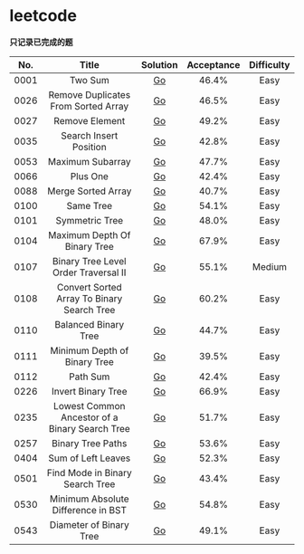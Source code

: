 # leetcode

**只记录已完成的题**

No.|Title|Solution|Acceptance|Difficulty|
:--:|:-----:|:--------:|:----------:|:----------:|
0001|Two Sum|[Go](https://github.com/rosenlo/notes/tree/master/arithmetic/leetcode/topics/0001.TwoSum)|46.4%|Easy
0026|Remove Duplicates From Sorted Array|[Go](https://github.com/rosenlo/notes/tree/master/arithmetic/leetcode/topics/0026.RemoveDuplicatesFromSortedArray)|46.5%|Easy
0027|Remove Element|[Go](https://github.com/rosenlo/notes/tree/master/arithmetic/leetcode/topics/0027.RemoveElement)|49.2%|Easy
0035|Search Insert Position|[Go](https://github.com/rosenlo/notes/tree/master/arithmetic/leetcode/topics/0035.SearchInsertPosition)|42.8%|Easy
0053|Maximum Subarray|[Go](https://github.com/rosenlo/notes/tree/master/arithmetic/leetcode/topics/0053.MaximumSubarray)|47.7%|Easy
0066|Plus One|[Go](https://github.com/rosenlo/notes/tree/master/arithmetic/leetcode/topics/0066.PlusOne)|42.4%|Easy
0088|Merge Sorted Array|[Go](https://github.com/rosenlo/notes/tree/master/arithmetic/leetcode/topics/0088.MergeSortedArray)|40.7%|Easy
0100|Same Tree|[Go](https://github.com/rosenlo/notes/tree/master/arithmetic/leetcode/topics/0100.SameTree)|54.1%|Easy
0101|Symmetric Tree|[Go](https://github.com/rosenlo/notes/tree/master/arithmetic/leetcode/topics/0101.SymmetricTree)|48.0%|Easy
0104|Maximum Depth Of Binary Tree|[Go](https://github.com/rosenlo/notes/tree/master/arithmetic/leetcode/topics/0104.MaximumDepthOfBinaryTree)|67.9%|Easy
0107|Binary Tree Level Order Traversal II|[Go](https://github.com/rosenlo/notes/tree/master/arithmetic/leetcode/topics/0107.BinaryTreeLevelOrderTraversalII)|55.1%|Medium
0108|Convert Sorted Array To Binary Search Tree|[Go](https://github.com/rosenlo/notes/tree/master/arithmetic/leetcode/topics/0108.ConvertSortedArrayToBinarySearchTree)|60.2%|Easy
0110|Balanced Binary Tree|[Go](https://github.com/rosenlo/notes/tree/master/arithmetic/leetcode/topics/0110.BalancedBinaryTree)|44.7%|Easy
0111|Minimum Depth of Binary Tree|[Go](https://github.com/rosenlo/notes/tree/master/arithmetic/leetcode/topics/0111.MinimumDepthOfBinaryTree)|39.5%|Easy
0112|Path Sum|[Go](https://github.com/rosenlo/notes/tree/master/arithmetic/leetcode/topics/0112.PathSum)|42.4%|Easy
0226|Invert Binary Tree|[Go](https://github.com/rosenlo/notes/tree/master/arithmetic/leetcode/topics/0226.InvertBinaryTree)|66.9%|Easy
0235|Lowest Common Ancestor of a Binary Search Tree|[Go](https://github.com/rosenlo/notes/tree/master/arithmetic/leetcode/topics/0235.LowestCommonAncestorOfABinarySearchTree)|51.7%|Easy
0257|Binary Tree Paths|[Go](https://github.com/rosenlo/notes/tree/master/arithmetic/leetcode/topics/0257.BinaryTreePaths)|53.6%|Easy
0404|Sum of Left Leaves|[Go](https://github.com/rosenlo/notes/tree/master/arithmetic/leetcode/topics/0404.SumOfLeftLeaves)|52.3%|Easy
0501|Find Mode in Binary Search Tree|[Go](https://github.com/rosenlo/notes/tree/master/arithmetic/leetcode/topics/0501.FindModeinBinarySearchTree)|43.4%|Easy
0530|Minimum Absolute Difference in BST|[Go](https://github.com/rosenlo/notes/tree/master/arithmetic/leetcode/topics/0530.MinimumAbsoluteDifferenceInBST)|54.8%|Easy
0543|Diameter of Binary Tree|[Go](https://github.com/rosenlo/notes/tree/master/arithmetic/leetcode/topics/0543.DiameterOfBinaryTree)|49.1%|Easy
